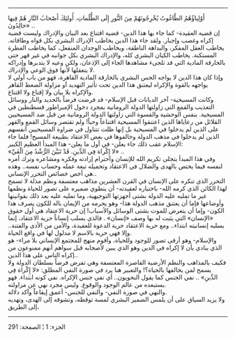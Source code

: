 ------------------------------------------------------------------------

أَوْلِياؤُهُمُ الطَّاغُوتُ يُخْرِجُونَهُمْ مِنَ النُّورِ إِلَى الظُّلُماتِ. أُولئِكَ أَصْحابُ النَّارِ هُمْ
فِيها خالِدُونَ» ..  
إن قضية العقيدة- كما جاء بها هذا الدين- قضية اقتناع بعد البيان والإدراك
وليست قضية إكراه وغصب وإجبار. ولقد جاء هذا الدين يخاطب الإدراك البشري
بكل قواه وطاقاته. يخاطب العقل المفكر، والبداهة الناطقة، ويخاطب الوجدان
المنفعل، كما يخاطب الفطرة المستكنة. يخاطب الكيان البشري كله، والإدراك
البشري بكل جوانبه في غير قهر حتى بالخارقة المادية التي قد تلجىء مشاهدها
الجاء إلى الإذعان، ولكن وعيه لا يتدبرها وإدراكه لا يتعقلها لأنها فوق
الوعي والإدراك.  
وإذا كان هذا الدين لا يواجه الحس البشري بالخارقة المادية القاهرة، فهو من
باب أولى لا يواجهه بالقوة والإكراه ليعتنق هذا الدين تحت تأثير التهديد أو
مزاولة الضغط القاهر والإكراه بلا بيان ولا إقناع ولا اقتناع.  
وكانت المسيحية- آخر الديانات قبل الإسلام- قد فرضت فرضاً بالحديد والنار
ووسائل التعذيب والقمع التي زاولتها الدولة الرومانية بمجرد دخول
الإمبراطور قسطنطين في المسيحية. بنفس الوحشية والقسوة التي زاولتها الدولة
الرومانية من قبل ضد المسيحيين القلائل من رعاياها الذين اعتنقوا المسيحية
اقتناعاً وحباً! ولم تقتصر وسائل القمع والقهر على الذين لم يدخلوا في
المسيحية بل إنها ظلت تتناول في ضراوة المسيحيين أنفسهم الذين لم يدخلوا في
مذهب الدولة وخالفوها في بعض الاعتقاد بطبيعة المسيح! فلما جاء الإسلام عقب
ذلك جاء يعلن- في أول ما يعلن- هذا المبدأ العظيم الكبير:  
«لا إِكْراهَ فِي الدِّينِ. قَدْ تَبَيَّنَ الرُّشْدُ مِنَ الْغَيِّ» ..  
وفي هذا المبدأ يتجلى تكريم الله للإنسان واحترام إرادته وفكره ومشاعره
وترك أمره لنفسه فيما يختص بالهدى والضلال في الاعتقاد وتحميله تبعة عمله
وحساب نفسه.. وهذه هي أخص خصائص التحرر الإنساني..  
التحرر الذي تنكره على الإنسان في القرن العشرين مذاهب معتسفة ونظم مذلة لا
تسمح لهذا الكائن الذي كرمه الله- باختياره لعقيدته- أن ينطوي ضميره على
تصور للحياة ونظمها غير ما تمليه عليه الدولة بشتى أجهزتها التوجيهية، وما
تمليه عليه بعد ذلك بقوانينها وأوضاعها فإما أن يعتنق مذهب الدولة هذا- وهو
يحرمه من الإيمان باله للكون يصرف هذا الكون- وإما أن يتعرض للموت بشتى
الوسائل والأسباب! إن حرية الاعتقاد هي أول حقوق «الإنسان» التي يثبت له
بها وصف «إنسان» . فالذي يسلب إنساناً حرية الاعتقاد، إنما يسلبه إنسانيته
ابتداء.. ومع حرية الاعتقاد حرية الدعوة للعقيدة، والأمن من الأذى
والفتنة.. وإلا فهي حرية بالاسم لا مدلول لها في واقع الحياة.  
والإسلام- وهو أرقى تصور للوجود وللحياة، وأقوم منهج للمجتمع الإنساني بلا
مراء- هو الذي ينادي بأن لا إكراه في الدين وهو الذي يبين لأصحابه قبل
سواهم أنهم ممنوعون من إكراه الناس على هذا الدين..  
فكيف بالمذاهب والنظم الأرضية القاصرة المعتسفة وهي تفرض فرضاً بسلطان
الدولة ولا يسمح لمن يخالفها بالحياة؟! والتعبير هنا يرد في صورة النفي
المطلق: «لا إِكْراهَ فِي الدِّينِ» .. نفي الجنس كما يقول النحويون.. أي نفي جنس
الإكراه. نفي كونه ابتداء. فهو يستبعده من عالم الوجود والوقوع. وليس مجرد
نهي عن مزاولته.  
والنهي في صورة النفي- والنفي للجنس- أعمق إيقاعاً وآكد دلالة.  
ولا يزيد السياق على أن يلمس الضمير البشري لمسة توقظه، وتشوقه إلى الهدى،
وتهديه إلى الطريق،

------------------------------------------------------------------------

الجزء: 1 ¦ الصفحة: 291
